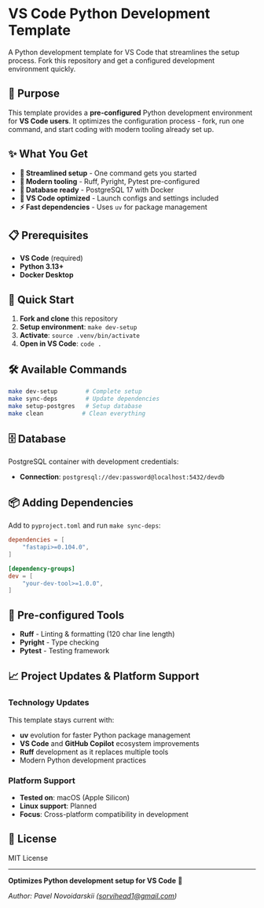 # VS Code Python Development Template

A Python development template for VS Code that streamlines the setup process. Fork this repository and get a configured development environment quickly.

## 🎯 Purpose

This template provides a **pre-configured** Python development environment for **VS Code users**. It optimizes the configuration process - fork, run one command, and start coding with modern tooling already set up.

## ✨ What You Get

- **🚀 Streamlined setup** - One command gets you started
- **🔧 Modern tooling** - Ruff, Pyright, Pytest pre-configured  
- **🐳 Database ready** - PostgreSQL 17 with Docker
- **📝 VS Code optimized** - Launch configs and settings included
- **⚡ Fast dependencies** - Uses `uv` for package management

## 📋 Prerequisites

- **VS Code** (required)
- **Python 3.13+**
- **Docker Desktop**

## 🚀 Quick Start

1. **Fork and clone** this repository
2. **Setup environment**: `make dev-setup`
3. **Activate**: `source .venv/bin/activate`
4. **Open in VS Code**: `code .`

## 🛠️ Available Commands

```bash
make dev-setup        # Complete setup
make sync-deps        # Update dependencies
make setup-postgres   # Setup database
make clean           # Clean everything
```

## 🗄️ Database

PostgreSQL container with development credentials:
- **Connection**: `postgresql://dev:password@localhost:5432/devdb`

## 📦 Adding Dependencies

Add to `pyproject.toml` and run `make sync-deps`:

```toml
dependencies = [
    "fastapi>=0.104.0",
]

[dependency-groups]
dev = [
    "your-dev-tool>=1.0.0",
]
```

## 🔧 Pre-configured Tools

- **Ruff** - Linting & formatting (120 char line length)
- **Pyright** - Type checking  
- **Pytest** - Testing framework

## 📈 Project Updates & Platform Support

### Technology Updates
This template stays current with:
- **uv** evolution for faster Python package management
- **VS Code** and **GitHub Copilot** ecosystem improvements
- **Ruff** development as it replaces multiple tools
- Modern Python development practices

### Platform Support
- **Tested on**: macOS (Apple Silicon)
- **Linux support**: Planned
- **Focus**: Cross-platform compatibility in development

## 📄 License

MIT License

---

**Optimizes Python development setup for VS Code** 🚀

*Author: Pavel Novoidarskii (sorvihead1@gmail.com)*
